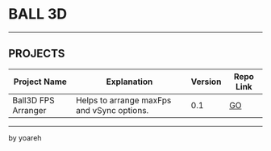 # BALL 3D

---

## PROJECTS

| Project Name       | Explanation                             | Version  | Repo Link                  |
|-----------------|--------------------------------------|----------------|----------------------------|
| Ball3D FPS Arranger | Helps to arrange maxFps and vSync options. | 0.1       | [GO](https://github.com/yoareh/ball3d/tree/main/enhancedFps) |

---

by yoareh
